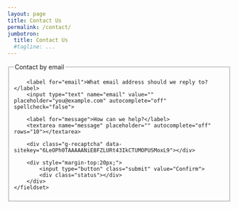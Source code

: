 ```yaml
---
layout: page
title: Contact Us
permalink: /contact/
jumbotron: 
  title: Contact Us
  #tagline: ...
---
```


<script src='https://www.google.com/recaptcha/api.js'></script>

<form id="frmContact" class="cerb-form" action="javascript:;" method="POST" onsubmit="return false;">
	<fieldset>
		<legend>Contact by email</legend>
	
		<label for="email">What email address should we reply to?</label>
		<input type="text" name="email" value="" placeholder="you@example.com" autocomplete="off" spellcheck="false">
	
		<label for="message">How can we help?</label>
		<textarea name="message" placeholder="" autocomplete="off" rows="10"></textarea>
		
		<div class="g-recaptcha" data-sitekey="6LeOPh0TAAAAANiEBFZLURt43IkCTUMOPUSMoxL9"></div>
		
		<div style="margin-top:20px;">
			<input type="button" class="submit" value="Confirm">
			<div class="status"></div>
		</div>
	</fieldset>
</form>

<script type="text/javascript">
$(function() {
	var $frm = $('#frmContact');
	
	$frm.find('input.submit').click(function() {
		// [TODO] Spinner
		
		// Captcha
		$frm.find('textarea[name=g-recaptcha-response]').val(grecaptcha.getResponse());
		
		$.ajax({
			method: 'POST',
			url: 'https://cerb.official.support/forms/cloud/contact',
			crossDomain: true,
			dataType: 'json',
			data: $frm.serialize(),
			success: function(res) {
				if(res && res.error) {
					grecaptcha.reset();
					
					var $warn = $('<div class="warning"/>').text(res.error);
					$frm.find('div.status').html($warn);
					return;
				}
				
				if(res && res.success) {
					var $success = $('<div class="success"/>').text(res.success);
					$frm.find('div.status').html($success);
					$frm.find('input.submit').hide();
				}
			},
			error: function(e) {
				grecaptcha.reset();
				
				var $warn = $('<div class="error"/>').text("An unexpected error occurred. Please try again later.");
				$frm.find('div.status').html($warn);
				return;
			}
		})
	});
});
</script>